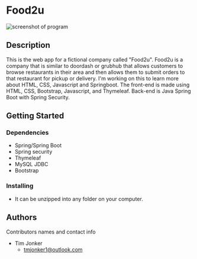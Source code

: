 # Food2u

![screenshot of program](https://github.com/tmjonke8r/food2u/blob/master/images/home.png)

## Description

This is the web app for a fictional company called "Food2u".  Food2u is a company that is similar to doordash or grubhub that allows customers to browse restaurants
in their area and then allows them to submit orders to that restaurant for pickup or delivery.  I'm working on this to learn more about HTML, CSS, Javascript and Springboot.
The front-end is made using HTML, CSS, Bootstrap, Javascript, and Thymeleaf.  Back-end is Java Spring Boot with Spring Security.


## Getting Started

### Dependencies

* Spring/Spring Boot
* Spring security
* Thymeleaf
* MySQL JDBC
* Bootstrap

### Installing

* It can be unzipped into any folder on your computer.

## Authors

Contributors names and contact info

* Tim Jonker
  - tmjonker1@outlook.com
